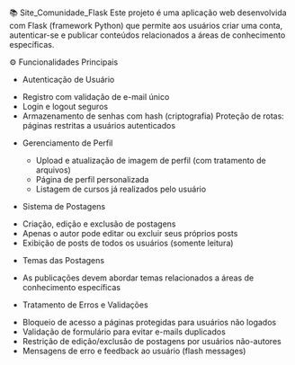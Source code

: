 📚 Site_Comunidade_Flask
Este projeto é uma aplicação web desenvolvida com Flask (framework Python) que permite aos usuários criar uma conta, autenticar-se e publicar conteúdos relacionados a áreas de conhecimento específicas.

⚙️ Funcionalidades Principais
  * Autenticação de Usuário
  - Registro com validação de e-mail único
  - Login e logout seguros
  - Armazenamento de senhas com hash (criptografia)
  Proteção de rotas: páginas restritas a usuários autenticados

  * Gerenciamento de Perfil
    - Upload e atualização de imagem de perfil (com tratamento de arquivos)
    - Página de perfil personalizada
    - Listagem de cursos já realizados pelo usuário
  
  * Sistema de Postagens
  - Criação, edição e exclusão de postagens
  - Apenas o autor pode editar ou excluir seus próprios posts
  - Exibição de posts de todos os usuários (somente leitura)
  
  * Temas das Postagens
  - As publicações devem abordar temas relacionados a áreas de conhecimento específicas

  * Tratamento de Erros e Validações
  - Bloqueio de acesso a páginas protegidas para usuários não logados
  - Validação de formulário para evitar e-mails duplicados
  - Restrição de edição/exclusão de postagens por usuários não-autores
  - Mensagens de erro e feedback ao usuário (flash messages)


